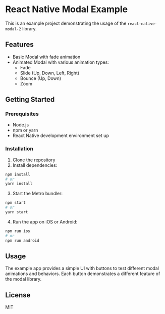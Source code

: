 # React Native Modal Example

This is an example project demonstrating the usage of the `react-native-modal-2` library.

## Features

- Basic Modal with fade animation
- Animated Modal with various animation types:
  - Fade
  - Slide (Up, Down, Left, Right)
  - Bounce (Up, Down)
  - Zoom

## Getting Started

### Prerequisites

- Node.js
- npm or yarn
- React Native development environment set up

### Installation

1. Clone the repository
2. Install dependencies:

```bash
npm install
# or
yarn install
```

3. Start the Metro bundler:

```bash
npm start
# or
yarn start
```

4. Run the app on iOS or Android:

```bash
npm run ios
# or
npm run android
```

## Usage

The example app provides a simple UI with buttons to test different modal animations and behaviors. Each button demonstrates a different feature of the modal library.

## License

MIT
